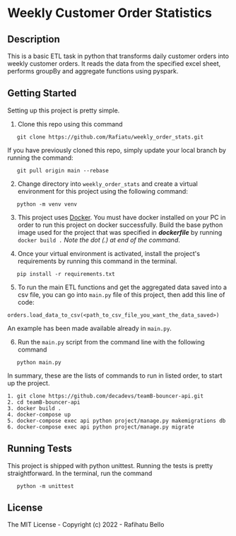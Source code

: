 # Weekly Customer Order Statistics


## Description
This is a basic ETL task in python that transforms daily customer orders into weekly customer orders. 
It reads the data from the specified excel sheet, performs groupBy and aggregate functions using pyspark.


## Getting Started

Setting up this project is pretty simple.
1. Clone this repo using this command 
``` 
   git clone https://github.com/Rafiatu/weekly_order_stats.git
```
   If you have previously cloned this repo, simply update your local branch by running the command:
   ```
      git pull origin main --rebase
   ```

2. Change directory into `weekly_order_stats` and create a virtual environment for this project using the following command:
``` 
   python -m venv venv 
```

3. This project uses [Docker](https://www.docker.com/). You must have docker installed on your PC in order to run this project on docker successfully.
Build the base python image used for the project that was specified in ***dockerfile*** by running ` docker build . ` *Note the dot (.) at end of the command*.
 

4. Once your virtual environment is activated, install the project's requirements by running this command in the terminal.
``` 
   pip install -r requirements.txt 
```

5. To run the main ETL functions and get the aggregated data saved into a csv file, 
you can go into `main.py` file of this project, then add this line of code:
``` 
orders.load_data_to_csv(<path_to_csv_file_you_want_the_data_saved>)
```
An example has been made available already in `main.py`.

6. Run the `main.py` script from the command line with the following command
``` 
   python main.py 
```

In summary, these are the lists of commands to run in listed order, to start up the project.
```
1. git clone https://github.com/decadevs/teamB-bouncer-api.git
2. cd teamB-bouncer-api
3. docker build .
4. docker-compose up
5. docker-compose exec api python project/manage.py makemigrations db
6. docker-compose exec api python project/manage.py migrate
```

## Running Tests
This project is shipped with python unittest. Running the tests is pretty straightforward.
In the terminal, run the command 
```
   python -m unittest 
```


## License

The MIT License - Copyright (c) 2022 - Rafihatu Bello
